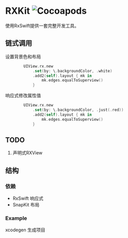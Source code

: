 # RXKit ![Cocoapods](https://img.shields.io/cocoapods/v/RXKit)

使用RxSwift提供一套完整开发工具。

## 链式调用

设置背景色和布局
```swift
        UIView.rx.new
            .set(by: \.backgroundColor, .white)
            .add2(self).layout { mk in
                mk.edges.equalToSuperview()
            }
```
响应式修改属性值
```swift
        UIView.rx.new
            .set(by: \.backgroundColor, .just(.red))
            .add2(self).layout { mk in
                mk.edges.equalToSuperview()
            }
```

## TODO
1. 声明式RXView


## 结构
### 依赖
- RxSwift 响应式
- SnapKit 布局
### Example
xcodegen 生成项目
